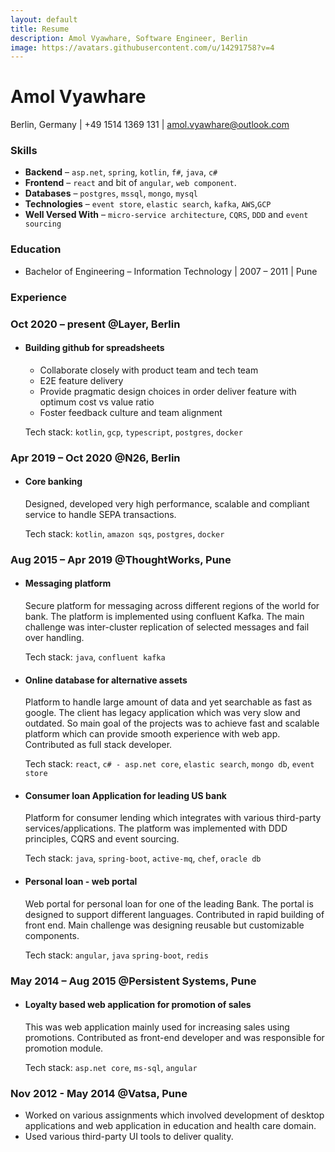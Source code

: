 ```yaml
---
layout: default
title: Resume
description: Amol Vyawhare, Software Engineer, Berlin
image: https://avatars.githubusercontent.com/u/14291758?v=4
---
```


# Amol Vyawhare

Berlin, Germany \| +49 1514 1369 131 \| [amol.vyawhare@outlook.com](mailto:amol.vyawhare@outlook.com)

### <i class="fa fa-code"></i> Skills

- **Backend** – `asp.net`, `spring`, `kotlin`, `f#`, `java`, `c#`
- **Frontend** – `react` and bit of `angular`, `web component`.
- **Databases** – `postgres`, `mssql`, `mongo`, `mysql`
- **Technologies** – `event store`, `elastic search`, `kafka`, `AWS`,`GCP`
- **Well Versed With** – `micro-service architecture`, `CQRS`, `DDD` and `event sourcing`

### <i class="fa fa-graduation-cap"></i> Education

- Bachelor of Engineering – Information Technology \| 2007 – 2011 \| Pune

### <i class="fa fa-tools"></i> Experience

### <i class="fa fa-code-branch"></i> Oct 2020 – present @Layer, Berlin

- #### Building github for spreadsheets

  - Collaborate closely with product team and tech team
  - E2E feature delivery
  - Provide pragmatic design choices in order deliver feature with optimum cost vs value ratio
  - Foster feedback culture and team alignment

   Tech stack: `kotlin`, `gcp`, `typescript`, `postgres`, `docker`

### <i class="fa fa-code-branch"></i> Apr 2019 – Oct 2020 @N26, Berlin

- #### Core banking

    Designed, developed very high performance, scalable and compliant service to handle SEPA transactions.

    Tech stack: `kotlin`, `amazon sqs`, `postgres`, `docker`

### <i class="fa fa-code-branch"></i> Aug 2015 – Apr 2019 @ThoughtWorks, Pune

- #### Messaging platform

    Secure platform for messaging across different regions of the world for bank. The platform is implemented using confluent Kafka. The main challenge was inter-cluster replication of selected messages and fail over handling.

    Tech stack: `java`, `confluent kafka`

- #### Online database for alternative assets

   Platform to handle large amount of data and yet searchable as fast as google. The client has legacy application which was very slow and outdated. So main goal of the projects was to achieve fast and scalable platform which can provide smooth experience with web app. Contributed as full stack developer.

    Tech stack: `react`, `c# - asp.net core`, `elastic search`, `mongo db`, `event store`

- #### Consumer loan Application for leading US bank

   Platform for consumer lending which integrates with various third-party services/applications. The platform was implemented with DDD principles, CQRS and event sourcing.

   Tech stack: `java`, `spring-boot`, `active-mq`, `chef`, `oracle db`

- #### Personal loan - web portal

   Web portal for personal loan for one of the leading Bank. The portal is designed to support different languages. Contributed in rapid building of front end. Main challenge was designing reusable but customizable components.

   Tech stack: `angular`, `java` `spring-boot`, `redis`

### <i class="fa fa-code-branch"></i> May 2014 – Aug 2015 @Persistent Systems, Pune

- #### Loyalty based web application for promotion of sales

   This was web application mainly used for increasing sales using promotions. Contributed as front-end developer and was responsible for promotion module.
  
   Tech stack: `asp.net core`, `ms-sql`, `angular`

### <i class="fa fa-code-branch"></i> Nov 2012 - May 2014 @Vatsa, Pune

- Worked on various assignments which involved development of desktop applications and
    web application in education and health care domain.
- Used various third-party UI tools to deliver quality.
